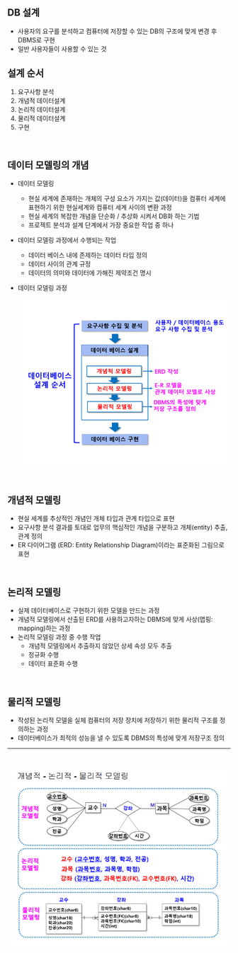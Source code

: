 ## DB 설계
- 사용자의 요구를 분석하고 컴퓨터에 저장할 수 있는 DB의 구조에 맞게 변경 후 DBMS로 구현
- 일반 사용자들이 사용할 수 있는 것

## 설계 순서
1. 요구사항 분석
2. 개념적 데이터설계
3. 논리적 데이터설계
4. 물리적 데이터설계
5. 구현

<br>

## 데이터 모델링의 개념
- 데이터 모델링
	- 현실 세계에 존재하는 개체의 구성 요소가 가지는 값(데이터)을 컴퓨터 세계에 표현하기 위한 현실세계와 컴퓨터 세계 사이의 변환 과정
	- 현실 세계의 복잡한 개념을 단순화 / 추상화 시켜서 DB화 하는 기법
	- 프로젝트 분석과 설계 단계에서 가장 중요한 작업 중 하나

- 데이터 모델링 과정에서 수행되는 작업
	- 데이터 베이스 내에 존제하는 데이터 타입 정의
	- 데이터 사이의 관계 규정
	- 데이터의 의미와 데이터에 가해진 제약조건 명시

- 데이터 모델링 과정

	![image](https://github.com/hwwwon/TIL/blob/master/img/%EB%AA%A8%EB%8D%B8%EB%A7%81.png)

<br>

## 개념적 모델링
- 현실 세계를 추상적인 개념인 개체 타입과 관계 타입으로 표현
- 요구사항 분석 결과를 토대로 업무의 핵심적인 개념을 구분하고 개체(entity) 추출, 관계 정의
- ER 다이어그램 (ERD: Entity Relationship Diagram)이라는 표준화된 그림으로 표현

<br>

## 논리적 모델링
- 실제 데이터베이스로 구현하기 위한 모델을 만드는 과정
- 개념적 모델링에서 산출된  ERD를 사용하고자하는 DBMS에 맞게 사상(맵핑: mapping)하는 과정
- 논리적 모델링 과정 중 수행 작업
	- 개념적 모델링에서 추출하지 않았던 상세 속성 모두 추출
	- 정규화 수행
	- 데이터 표준화 수행

<br>

## 물리적 모델링
- 작성된 논리적 모델을 실체 컴퓨터의 저장 장치에 저장하기 위한 물리적 구조를 정의하는 과정
- 데이터베이스가 최적의 성능을 낼 수 있도록 DBMS의 특성에 맞게 저장구조 정의

-----------
<br>

![image](https://github.com/hwwwon/TIL/blob/master/img/%EB%AA%A8%EB%8D%B8%EB%A7%812.png)